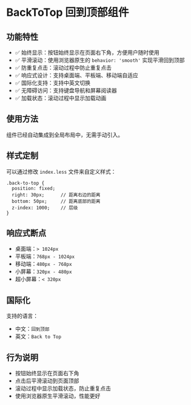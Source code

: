 # BackToTop 回到顶部组件

## 功能特性

- ✅ 始终显示：按钮始终显示在页面右下角，方便用户随时使用
- ✅ 平滑滚动：使用浏览器原生的 `behavior: 'smooth'` 实现平滑回到顶部
- ✅ 防重复点击：滚动过程中防止重复点击
- ✅ 响应式设计：支持桌面端、平板端、移动端自适应
- ✅ 国际化支持：支持中英文切换
- ✅ 无障碍访问：支持键盘导航和屏幕阅读器
- ✅ 加载状态：滚动过程中显示加载动画

## 使用方法

组件已经自动集成到全局布局中，无需手动引入。

## 样式定制

可以通过修改 `index.less` 文件来自定义样式：

```less
.back-to-top {
  position: fixed;
  right: 30px;      // 距离右边的距离
  bottom: 50px;     // 距离底部的距离
  z-index: 1000;    // 层级
}
```

## 响应式断点

- 桌面端：`> 1024px`
- 平板端：`768px - 1024px`
- 移动端：`480px - 768px`
- 小屏幕：`320px - 480px`
- 超小屏幕：`< 320px`

## 国际化

支持的语言：
- 中文：`回到顶部`
- 英文：`Back to Top`

## 行为说明

- 按钮始终显示在页面右下角
- 点击后平滑滚动到页面顶部
- 滚动过程中显示加载状态，防止重复点击
- 使用浏览器原生平滑滚动，性能更好 